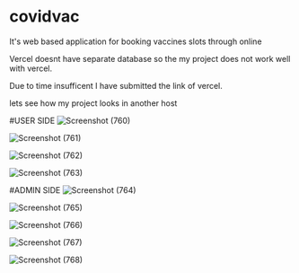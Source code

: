 # covidvac
It's web based application for booking vaccines slots through online

Vercel doesnt have separate database so the my project does not work well with vercel.

Due to time insufficent I have submitted the link of vercel.

lets see how my project looks in another host


#USER SIDE
![Screenshot (760)](https://github.com/dharunsri09/covidvac/assets/115633964/0e97c6e6-b3d6-444f-aff9-925ac17c35cf)


![Screenshot (761)](https://github.com/dharunsri09/covidvac/assets/115633964/ffe632ed-afd1-4b22-a12d-aabad38d220d)


![Screenshot (762)](https://github.com/dharunsri09/covidvac/assets/115633964/1a9cffd9-5b07-4260-b5f3-0eb89f857d41)


![Screenshot (763)](https://github.com/dharunsri09/covidvac/assets/115633964/2592c142-183e-4b63-a497-2cf4d7aa00c3)

#ADMIN SIDE
![Screenshot (764)](https://github.com/dharunsri09/covidvac/assets/115633964/9e0b8a96-2ec4-432b-a1f6-06456cd47bec)


![Screenshot (765)](https://github.com/dharunsri09/covidvac/assets/115633964/65674c24-284a-4746-8037-021b4aaa8fc3)


![Screenshot (766)](https://github.com/dharunsri09/covidvac/assets/115633964/41a2a880-07fe-4ee5-9adf-1e4ac24e27e3)


![Screenshot (767)](https://github.com/dharunsri09/covidvac/assets/115633964/18152c1b-e1b4-46c2-9753-80d06df28154)


![Screenshot (768)](https://github.com/dharunsri09/covidvac/assets/115633964/9028af6f-1e10-46cb-a544-19a6e458a93d)


